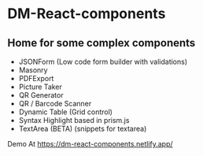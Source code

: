 # DM-React-components

## Home for some complex components

* JSONForm (Low code form builder with validations)
* Masonry
* PDFExport
* Picture Taker
* QR Generator 
* QR / Barcode Scanner 
* Dynamic Table (Grid control)
* Syntax Highlight based in prism.js
* TextArea (BETA) (snippets for textarea)



Demo At
https://dm-react-components.netlify.app/